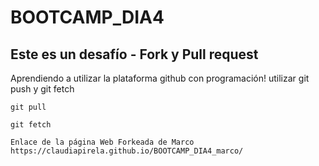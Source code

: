 # BOOTCAMP_DIA4
## Este es un desafío - Fork y Pull request
Aprendiendo a utilizar la plataforma github con programación!
utilizar git push y git fetch
```branch
git pull
```
```branch
git fetch
```
```
Enlace de la página Web Forkeada de Marco
https://claudiapirela.github.io/BOOTCAMP_DIA4_marco/
```
